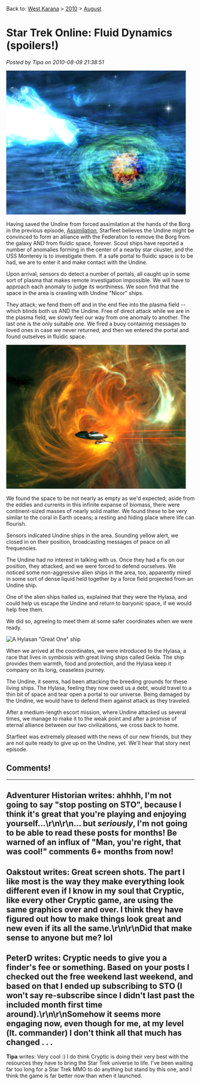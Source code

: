 Back to: [West Karana](/posts/westkarana.md) > [2010](/posts/2010/westkarana.md) > [August](./westkarana.md)
# Star Trek Online: Fluid Dynamics (spoilers!)

*Posted by Tipa on 2010-08-09 21:38:51*

![](../../../uploads/2010/08/GameClient-2010-08-08-17-53-56-96.jpg "Looking for a stable portal")

Having saved the Undine from forced assimilation at the hands of the Borg in the previous episode, [Assimilation](../../../index.php/2010/07/29/star-trek-online-assimilation/), Starfleet believes the Undine might be convinced to form an alliance with the Federation to remove the Borg from the galaxy AND from fluidic space, forever. Scout ships have reported a number of anomalies forming in the center of a nearby star ckuster, and the USS Monterey is to investigate them. If a safe portal to fluidic space is to be had, we are to enter it and make contact with the Undine.

Upon arrival, sensors do detect a number of portals, all caught up in some sort of plasma that makes remote investigation impossible. We will have to approach each anomaly to judge its worthiness. We soon find that the space in the area is crawling with Undine "Nicor" ships.

They attack; we fend them off and in the end flee into the plasma field -- which blinds both us AND the Undine. Free of direct attack while we are in the plasma field, we slowly feel our way from one anomaly to another. The last one is the only suitable one. We fired a buoy containing messages to loved ones in case we never returned, and then we entered the portal and found outselves in fluidic space.

![](../../../uploads/2010/08/GameClient-2010-08-08-18-00-42-27.jpg "Fluidic space")

We found the space to be not nearly as empty as we'd expected; aside from the eddies and currents in this infinite expanse of biomass, there were continent-sized masses of nearly solid matter. We found these to be very similar to the coral in Earth oceans; a resting and hiding place where life can flourish.

Sensors indicated Undine ships in the area. Sounding yellow alert, we closed in on their position, broadcasting messages of peace on all frequencies.

The Undine had no interest in talking with us. Once they had a fix on our position, they attacked, and we were forced to defend ourselves. We noticed some non-aggressive alien ships in the area, too, apparently mired in some sort of dense liquid held together by a force field projected from an Undine ship.

One of the alien ships hailed us, explained that they were the Hylasa, and could help us escape the Undine and return to baryonic space, if we would help free them.

We did so, agreeing to meet them at some safer coordinates when we were ready.

![](../../../uploads/2010/08/GameClient-2010-08-08-18-26-38-79.jpg "A Hylasan \"Great One\" ship")

When we arrived at the coordinates, we were introduced to the Hylasa, a race that lives in symbiosis with great living ships called Gekla. The ship provides them warmth, food and protection, and the Hylasa keep it company on its long, ceaseless journey.

The Undine, it seems, had been attacking the breeding grounds for these living ships. The Hylasa, feeling they now owed us a debt, would travel to a thin bit of space and tear open a portal to our universe. Being damaged by the Undine, we would have to defend them against attack as they traveled.

After a medium-length escort mission, where Undine attacked us several times, we manage to make it to the weak point and after a promise of eternal alliance between our two civilizations, we cross back to home.

Starfleet was extremely pleased with the news of our new friends, but they are not quite ready to give up on the Undine, yet. We'll hear that story next episode.

## Comments!
---
**Adventurer Historian** writes: ahhhh, I'm not going to say "stop posting on STO", because I think it's great that you're playing and enjoying yourself...\r\n\r\n... but <i>seriously</i>, I'm not going to be able to read these posts for months! Be warned of an influx of "Man, you're right, that was cool!" comments 6+ months from now!
---
**Oakstout** writes: Great screen shots.  The part I like most is the way they make everything look different even if I know in my soul that Cryptic, like every other Cryptic game, are using the same graphics over and over.  I think they have figured out how to make things look great and new even if its all the same.\r\n\r\nDid that make sense to anyone but me? lol
---
**PeterD** writes: Cryptic needs to give you a finder's fee or something.  Based on your posts I checked out the free weekend last weekend, and based on that I ended up subscribing to STO (I won't say re-subscribe since I didn't last past the included month first time around).\r\n\r\nSomehow it seems more engaging now, even though for me, at my level (lt. commander) I don't think all that much has changed . . .
---
**Tipa** writes: Very cool :) I do think Cryptic is doing their very best with the resources they have to bring the Star Trek universe to life. I've been waiting far too long for a Star Trek MMO to do anything but stand by this one, and I think the game is far better now than when it launched.
